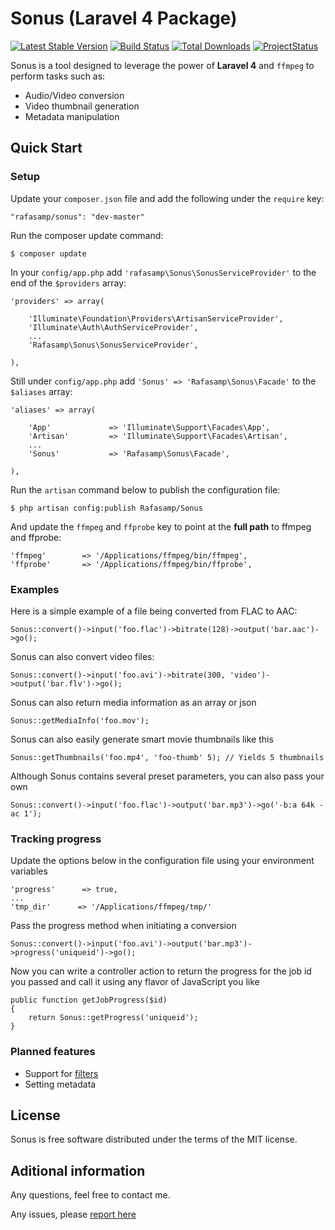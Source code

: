 # Sonus (Laravel 4 Package)
[![Latest Stable Version](https://poser.pugx.org/rafasamp/sonus/v/stable.png)](https://packagist.org/packages/rafasamp/sonus)
[![Build Status](https://travis-ci.org/rafasamp/sonus.png?branch=master)](https://travis-ci.org/rafasamp/sonus)
[![Total Downloads](https://poser.pugx.org/rafasamp/sonus/downloads.png)](https://packagist.org/packages/rafasamp/sonus)
[![ProjectStatus](http://stillmaintained.com/rafasamp/sonus.png)](http://stillmaintained.com/rafasamp/sonus)

Sonus is a tool designed to leverage the power of **Laravel 4** and `ffmpeg` to perform tasks such as:

* Audio/Video conversion
* Video thumbnail generation
* Metadata manipulation

## Quick Start

### Setup

Update your `composer.json` file and add the following under the `require` key:

	"rafasamp/sonus": "dev-master"

Run the composer update command:

	$ composer update

In your `config/app.php` add `'rafasamp\Sonus\SonusServiceProvider'` to the end of the `$providers` array:

    'providers' => array(

        'Illuminate\Foundation\Providers\ArtisanServiceProvider',
        'Illuminate\Auth\AuthServiceProvider',
        ...
        'Rafasamp\Sonus\SonusServiceProvider',

    ),

Still under `config/app.php` add `'Sonus' => 'Rafasamp\Sonus\Facade'` to the `$aliases` array:

    'aliases' => array(

        'App'             => 'Illuminate\Support\Facades\App',
        'Artisan'         => 'Illuminate\Support\Facades\Artisan',
        ...
        'Sonus'           => 'Rafasamp\Sonus\Facade',

    ),

Run the `artisan` command below to publish the configuration file:

	$ php artisan config:publish Rafasamp/Sonus

And update the `ffmpeg` and `ffprobe` key to point at the __full path__ to ffmpeg and ffprobe:

	'ffmpeg'        => '/Applications/ffmpeg/bin/ffmpeg',
    'ffprobe'       => '/Applications/ffmpeg/bin/ffprobe',

### Examples

Here is a simple example of a file being converted from FLAC to AAC:

	Sonus::convert()->input('foo.flac')->bitrate(128)->output('bar.aac')->go();

Sonus can also convert video files:

	Sonus::convert()->input('foo.avi')->bitrate(300, 'video')->output('bar.flv')->go();

Sonus can also return media information as an array or json

    Sonus::getMediaInfo('foo.mov');

Sonus can also easily generate smart movie thumbnails like this

    Sonus::getThumbnails('foo.mp4', 'foo-thumb' 5); // Yields 5 thumbnails

Although Sonus contains several preset parameters, you can also pass your own

	Sonus::convert()->input('foo.flac')->output('bar.mp3')->go('-b:a 64k -ac 1');

### Tracking progress

Update the options below in the configuration file using your environment variables

    'progress'      => true,
    ...
    'tmp_dir'      => '/Applications/ffmpeg/tmp/'

Pass the progress method when initiating a conversion

    Sonus::convert()->input('foo.avi')->output('bar.mp3')->progress('uniqueid')->go();

Now you can write a controller action to return the progress for the job id you passed and call it using any flavor of JavaScript you like

    public function getJobProgress($id)
    {
        return Sonus::getProgress('uniqueid');
    }

### Planned features

* Support for [filters](http://ffmpeg.mplayerhq.hu/ffmpeg-filters.html)
* Setting metadata

## License

Sonus is free software distributed under the terms of the MIT license.

## Aditional information

Any questions, feel free to contact me.

Any issues, please [report here](https://github.com/rafasamp/sonus/issues)